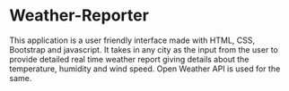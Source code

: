 # Weather-Reporter

This application is a user friendly interface made with HTML, CSS, Bootstrap and javascript. It takes in any city as the input from the user to provide detailed real time weather report giving details about the temperature, humidity and wind speed. Open Weather API is used for the same.
